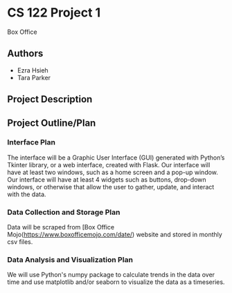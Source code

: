 # CS 122 Project 1

Box Office

## Authors

- Ezra Hsieh
- Tara Parker

## Project Description

## Project Outline/Plan

### Interface Plan

The interface will be a Graphic User Interface (GUI) generated with Python’s Tkinter library, or a web interface, created with Flask. Our interface will have at least two windows, such as a home screen and a pop-up window.
Our interface will have at least 4 widgets such as buttons, drop-down windows, or otherwise that allow the user to gather, update, and interact with the data.

### Data Collection and Storage Plan

Data will be scraped from [Box Office Mojo(https://www.boxofficemojo.com/date/) website and stored in monthly csv files.

### Data Analysis and Visualization Plan

We will use Python's numpy package to calculate trends in the data over time and use matplotlib and/or seaborn to visualize the data as a timeseries.
